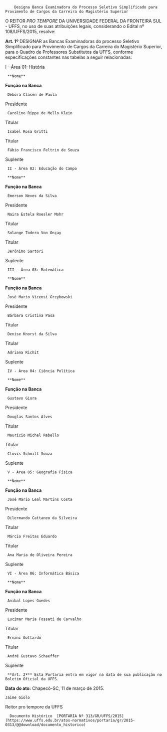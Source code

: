         Designa Banca Examinadora do Processo Seletivo Simplificado para Provimento de Cargos da Carreira do Magistério Superior  

O REITOR *PRO TEMPORE* DA UNIVERSIDADE FEDERAL DA FRONTEIRA SUL - UFFS, no uso de suas atribuições legais, considerando o Edital nº 108/UFFS/2015, resolve:

 **Art. 1º** DESIGNAR as Bancas Examinadoras do processo Seletivo Simplificado para Provimento de Cargos da Carreira do Magistério Superior, para o Quadro de Professores Substitutos da UFFS, conforme especificações constantes nas tabelas a seguir relacionadas:

 I - Área 01: História

     **Nome**

   **Função na Banca**

     Débora Clasen de Paula

   Presidente

     Caroline Rippe de Mello Klein

   Titular

     Isabel Rosa Gritti

   Titular

     Fábio Francisco Feltrin de Souza

   Suplente

     II - Área 02: Educação do Campo

     **Nome**

   **Função na Banca**

     Émerson Neves da Silva

   Presidente

     Naira Estela Roesler Mohr

   Titular

     Solange Todero Von Onçay

   Titular

     Jerônimo Sartori

   Suplente

     III - Área 03: Matemática

     **Nome**

   **Função na Banca**

     José Mario Vicensi Grzybowski

   Presidente

     Bárbara Cristina Pasa

   Titular

     Denise Knorst da Silva

   Titular

     Adriana Richit

   Suplente

     IV - Área 04: Ciência Política

     **Nome**

   **Função na Banca**

     Gustavo Giora

   Presidente

     Douglas Santos Alves

   Titular

     Maurício Michel Rebello

   Titular

     Clovis Schmitt Souza

   Suplente

     V - Área 05: Geografia Física

     **Nome**

   **Função na Banca**

     José Mario Leal Martins Costa

   Presidente

     Dilermando Cattaneo da Silveira

   Titular

     Márcio Freitas Eduardo

   Titular

     Ana Maria de Oliveira Pereira

   Suplente

     VI - Área 06: Informática Básica

     **Nome**

   **Função na Banca**

     Anibal Lopes Guedes

   Presidente

     Lucimar Maria Fossati de Carvalho

   Titular

     Ernani Gottardo

   Titular

     André Gustavo Schaeffer

   Suplente

     **Art. 2º** Esta Portaria entra em vigor na data de sua publicação no Boletim Oficial da UFFS.

  

   **Data do ato:** Chapecó-SC, 11 de março de 2015.   
 

    Jaime Giolo   
 Reitor pro tempore da UFFS 

      Documento Histórico  [PORTARIA Nº 313/GR/UFFS/2015](https://www.uffs.edu.br/atos-normativos/portaria/gr/2015-0313/@@download/documento_historico)     
      